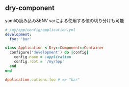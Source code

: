 ## dry-component

yamlの読み込み&ENV varによる使用する値の切り分けも可能

```yaml
# /my/app/config/application.yml
development:
  foo: 'bar'
```

```ruby
class Application < Dry::Component::Container
  configure('development') do |config|
    config.name = :application
    config.root = '/my/app'
  end
end

Application.options.foo # => "bar"
```
